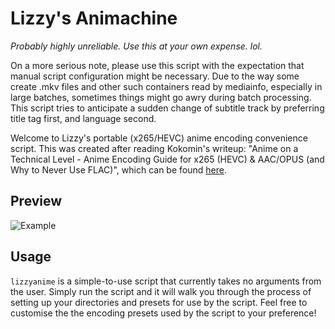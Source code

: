 # Lizzy's Animachine

_Probably highly unreliable. Use this at your own expense. lol._

On a more serious note, please use this script with the expectation 
that manual script configuration might be necessary. Due to the way 
some create .mkv files and other such containers read by mediainfo,
especially in large batches, sometimes things might go awry during 
batch processing. This script tries to anticipate a sudden change of 
subtitle track by preferring title tag first, and language second. 

Welcome to Lizzy's portable (x265/HEVC) anime encoding convenience script. 
This was created after reading Kokomin's writeup: "Anime on a Technical Level - 
Anime Encoding Guide for x265 (HEVC) & AAC/OPUS (and Why to Never Use FLAC)", which
can be found [here](https://kokomins.wordpress.com/2019/10/10/anime-encoding-guide-for-x265-and-why-to-never-use-flac/).

## Preview

![Example](https://github.com/lizzyrw/lizzyanime/blob/main/static/preview.png)

## Usage

``lizzyanime`` is a simple-to-use script that currently takes no arguments
from the user. Simply run the script and it will walk you through the process 
of setting up your directories and presets for use by the script. Feel free to
customise the the encoding presets used by the script to your preference!





